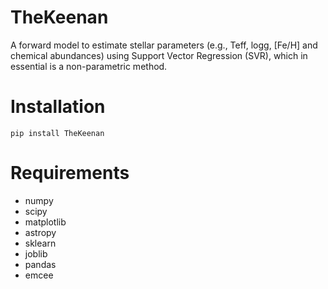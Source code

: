 # TheKeenan
A forward model to estimate stellar parameters (e.g., Teff, logg, [Fe/H] and chemical abundances) using Support Vector Regression (SVR), which in essential is a non-parametric method.


# Installation
`pip install TheKeenan`


# Requirements

- numpy
- scipy
- matplotlib
- astropy
- sklearn
- joblib
- pandas
- emcee
